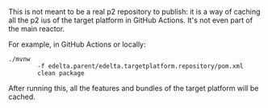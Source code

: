 This is not meant to be a real p2 repository to publish:
it is a way of caching all the p2 ius of the target platform in GitHub Actions.
It's not even part of the main reactor.

For example, in GitHub Actions or locally:

```
./mvnw
        -f edelta.parent/edelta.targetplatform.repository/pom.xml
        clean package
```

After running this, all the features and bundles of the target platform will be cached.